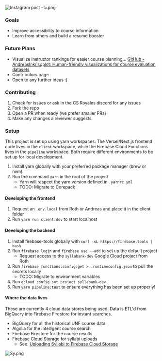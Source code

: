 ![Instagram post - 5.png](https://res.craft.do/user/full/23a03a79-af5e-1af9-b4ff-27170389b6b1/doc/2F13C73C-1E0C-4706-861A-5A13C4FE7D09/E54DAE8C-8495-4F15-8B33-202AEC73BA78_2/uxhC3Wxv5SycyqhKt5cIzkTvEORHf7R97sYhPQRE63Ez/Instagram%20post%20-%205.png)

### Goals

- Improve accessibility to course information
- Learn from others and build a resume booster

### Future Plans

- Visualize instructor rankings for easier course planning...
  [GitHub - AndreasInk/isqplot: Human-friendly visualizations for course evaluation datasets](https://github.com/AndreasInk/isqplot)
- Contributors page
- Open to any further ideas :)

### Contributing

1. Check for issues or ask in the CS Royales discord for any issues
2. Fork the repo
3. Open a PR when ready (we prefer smaller PRs)
4. Make any changes a reviewer suggests

### Setup

This project is set up using yarn workspaces. The Vercel/Next.js frontend code lives in the `client` workspace, while the Firebase Cloud Functions lives in the `pipeline` workspace. Both require different environments to be set up for local development.

1. Install yarn globally with your preferred package manager (brew or nvm).
2. Run the command `yarn` in the root of the project
   - Yarn will respect the yarn version defined in `.yarnrc.yml`
   - TODO: Migrate to Corepack

#### Developing the frontend

1. Request an `.env.local` from Roth or Andreas and place it in the client folder
2. Run `yarn run client:dev` to start localhost

#### Developing the backend

1. Install firebase-tools globally with `curl -sL https://firebase.tools | bash`
2. Run `firebase login` and `firebase use --add` to set up the default project
   - Request access to the `syllabank-dev` Google Cloud project from Roth
3. Run `firebase functions:config:get > .runtimeconfig.json` to pull the secrets locally
   - TODO: Migrate to environment variables
4. Run `gcloud config set project syllabank-dev`
5. Run `yarn pipeline:test` to ensure everything has been set up properly!

#### Where the data lives

These are currently 4 cloud data stores being used. Data is ETL'd from BigQuery into Firebase Firestore for instant searches.

- BigQuery for all the historical UNF course data
- Algolia for the intelligent course search
- Firebase Firestore for the course results
- Firebase Cloud Storage for syllabi uploads
  - See: [Uploading Syllabi to Firebase Cloud Storage](https://github.com/openswoop/syllabank/wiki/Uploading-Syllabi-to-Firebase-Cloud-Storage)

![Sy.png](https://res.craft.do/user/full/23a03a79-af5e-1af9-b4ff-27170389b6b1/doc/2F13C73C-1E0C-4706-861A-5A13C4FE7D09/401372BD-2781-4933-B2E2-D53D491595C9_2/KRxMX9QjWJk29YksUr9NitJ3QAOuTMIIOLx4sxyNwXwz/Sy.png)

